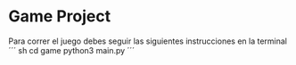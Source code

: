 # Game Project

Para correr el juego debes seguir las siguientes instrucciones en la terminal
´´´ sh
cd game
python3 main.py
´´´